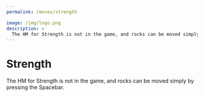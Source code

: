 ```yaml
---
permalink: /moves/strength

image: /img/logo.png
description: >
  The HM for Strength is not in the game, and rocks can be moved simply by pressing the Spacebar.
---
```


# Strength

The HM for Strength is not in the game, and rocks can be moved simply by pressing the Spacebar.
